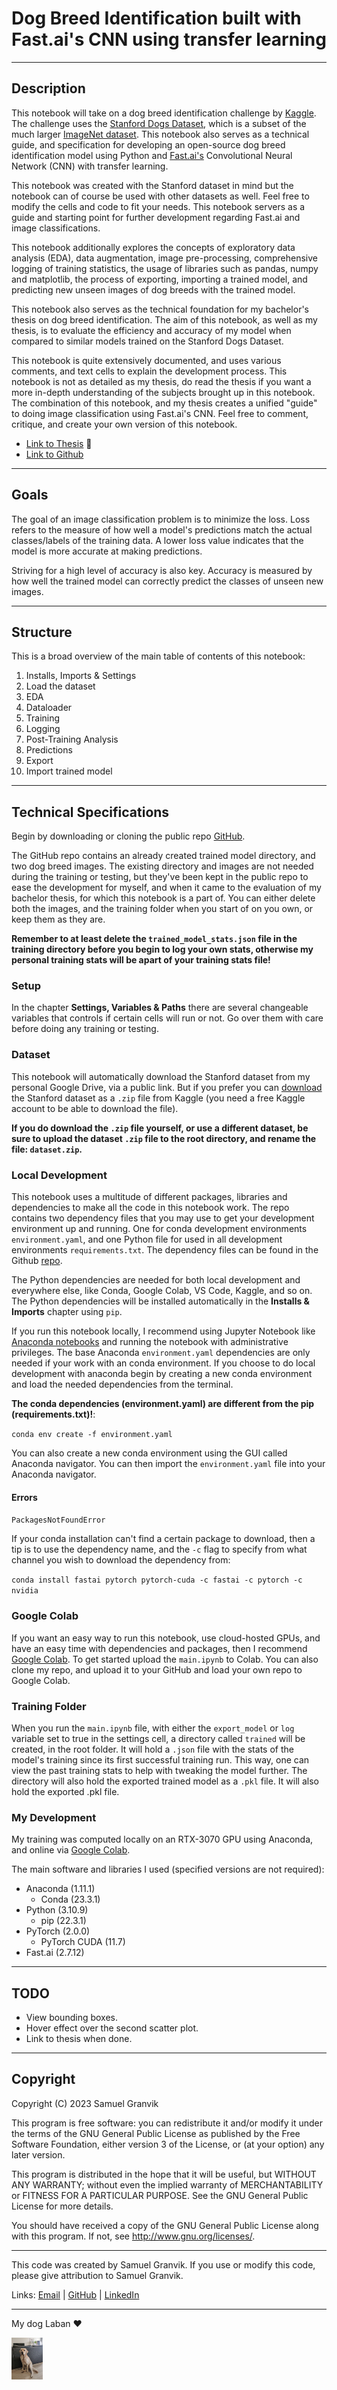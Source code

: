# Dog Breed Identification built with Fast.ai's CNN using transfer learning
---
## Description

This notebook will take on a dog breed identification challenge by [Kaggle](https://www.kaggle.com/competitions/dog-breed-identification). The challenge uses the [Stanford Dogs Dataset](http://vision.stanford.edu/aditya86/ImageNetDogs/), which is a subset of the much larger [ImageNet dataset](https://www.image-net.org/). This notebook also serves as a technical guide, and specification for developing an open-source dog breed identification model using Python and [Fast.ai's](https://github.com/fastai/fastai) Convolutional Neural Network (CNN) with transfer learning.

This notebook was created with the Stanford dataset in mind but the notebook can of course be used with other datasets as well. Feel free to modify the cells and code to fit your needs. This notebook servers as a guide and starting point for further development regarding Fast.ai and image classifications.

This notebook additionally explores the concepts of exploratory data analysis (EDA), data augmentation, image pre-processing, comprehensive logging of training statistics, the usage of libraries such as pandas, numpy and matplotlib, the process of exporting, importing a trained model, and predicting new unseen images of dog breeds with the trained model.

This notebook also serves as the technical foundation for my bachelor's thesis on dog breed identification. The aim of this notebook, as well as my thesis, is to evaluate the efficiency and accuracy of my model when compared to similar models trained on the Stanford Dogs Dataset.

This notebook is quite extensively documented, and uses various comments, and text cells to explain the development process. This notebook is not as detailed as my thesis, do read the thesis if you want a more in-depth understanding of the subjects brought up in this notebook. The combination of this notebook, and my thesis creates a unified "guide" to doing image classification using Fast.ai's CNN. Feel free to comment, critique, and create your own version of this notebook.

- [Link to Thesis]() 📖
- [Link to Github](https://github.com/krullmizter/dog-breed-id-fastai)

---
## Goals

The goal of an image classification problem is to minimize the loss. Loss refers to the measure of how well a model's predictions match the actual classes/labels of the training data. A lower loss value indicates that the model is more accurate at making predictions.

Striving for a high level of accuracy is also key. Accuracy is measured by how well the trained model can correctly predict the classes of unseen new images.

---
## Structure

This is a broad overview of the main table of contents of this notebook:
1.   Installs, Imports & Settings
2.   Load the dataset
3.   EDA
4.   Dataloader
5.   Training
6.   Logging
7.   Post-Training Analysis
8.   Predictions
9.   Export
10.  Import trained model
---
## Technical Specifications
Begin by downloading or cloning the public repo [GitHub](https://github.com/krullmizter/dog-breed-id-fastai).

The GitHub repo contains an already created trained model directory, and two dog breed images. The existing directory and images are not needed during the training or testing, but they've been kept in the public repo to ease the development for myself, and when it came to the evaluation of my bachelor thesis, for which this notebook is a part of. You can either delete both the images, and the training folder when you start of on you own, or keep them as they are. 

**Remember to at least delete the `trained_model_stats.json` file in the training directory before you begin to log your own stats, otherwise my personal training stats will be apart of your training stats file!**

### Setup
In the chapter **Settings, Variables & Paths** there are several changeable variables that controls if certain cells will run or not. Go over them with care before doing any training or testing.

### Dataset
This notebook will automatically download the Stanford dataset from my personal Google Drive, via a public link. But if you prefer you can [download](https://www.kaggle.com/competitions/dog-breed-identification/data) the Stanford dataset as a `.zip` file from Kaggle (you need a free Kaggle account to be able to download the file). 

**If you do download the `.zip` file yourself, or use a different dataset, be sure to upload the dataset `.zip` file to the root directory, and rename the file: `dataset.zip`.**

### Local Development
This notebook uses a multitude of different packages, libraries and dependencies to make all the code in this notebook work. The repo contains two dependency files that you may use to get your development environment up and running. One for conda development environments `environment.yaml`, and one Python file for used in all development environments `requirements.txt`. The dependency files can be found in the Github [repo](https://github.com/krullmizter/dog-breed-id-fastai/tree/main/venv).

The Python dependencies are needed for both local development and everywhere else, like Conda, Google Colab, VS Code, Kaggle, and so on. The Python dependencies will be installed automatically in the **Installs & Imports** chapter using `pip`.

If you run this notebook locally, I recommend using Jupyter Notebook like [Anaconda notebooks](https://anaconda.org/) and running the notebook with administrative privileges. The base Anaconda `environment.yaml` dependencies are only needed if your work with an conda environment. If you choose to do local development with anaconda begin by creating a new conda environment and load the needed dependencies from the terminal. 

**The conda dependencies (environment.yaml) are different from the pip (requirements.txt)!**:

`conda env create -f environment.yaml` 

You can also create a new conda environment using the GUI called Anaconda navigator. You can then import the `environment.yaml` file into your Anaconda navigator.

#### Errors
`PackagesNotFoundError`

If your conda installation can't find a certain package to download, then a tip is to use the dependency name, and the `-c` flag to specify from what channel you wish to download the dependency from:

`conda install fastai pytorch pytorch-cuda -c fastai -c pytorch -c nvidia`

### Google Colab

If you want an easy way to run this notebook, use cloud-hosted GPUs, and have an easy time with dependencies and packages, then I recommend [Google Colab](https://colab.research.google.com/). To get started upload the `main.ipynb` to Colab. You can also clone my repo, and upload it to your GitHub and load your own repo to Google Colab.

### Training Folder
When you run the `main.ipynb` file, with either the `export_model` or `log` variable set to true in the settings cell, a directory called `trained` will be created, in the root folder. It will hold a `.json` file with the stats of the model's training since its first successful training run. This way, one can view the past training stats to help with tweaking the model further. The directory will also hold the exported trained model as a `.pkl` file. It will also hold the exported .pkl file.

### My Development

My training was computed locally on an RTX-3070 GPU using Anaconda, and online via [Google Colab](https://colab.research.google.com/).

The main software and libraries I used (specified versions are not required):
* Anaconda (1.11.1)
    * Conda (23.3.1)
* Python (3.10.9)
    * pip (22.3.1)
* PyTorch (2.0.0)
    * PyTorch CUDA (11.7)
* Fast.ai (2.7.12)

---
## TODO
* View bounding boxes.
* Hover effect over the second scatter plot.
* Link to thesis when done.
---

## Copyright 

Copyright (C) 2023 Samuel Granvik

This program is free software: you can redistribute it and/or modify
it under the terms of the GNU General Public License as published by
the Free Software Foundation, either version 3 of the License, or
(at your option) any later version.

This program is distributed in the hope that it will be useful,
but WITHOUT ANY WARRANTY; without even the implied warranty of
MERCHANTABILITY or FITNESS FOR A PARTICULAR PURPOSE.  See the
GNU General Public License for more details.

You should have received a copy of the GNU General Public License
along with this program.  If not, see <http://www.gnu.org/licenses/>.

---
This code was created by Samuel Granvik. If you use or modify this code, please give attribution to Samuel Granvik. 

Links: [Email](samgran@outlook.com) | [GitHub](https://github.com/krullmizter/) | [LinkedIn](https://www.linkedin.com/in/samuel-granvik-93977013a/)

---

<p>My dog Laban ❤️</p>
<img src='https://github.com/krullmizter/dog-breed-id-fastai/blob/main/laban.jpg?raw=1' width='10%' height='10%' >